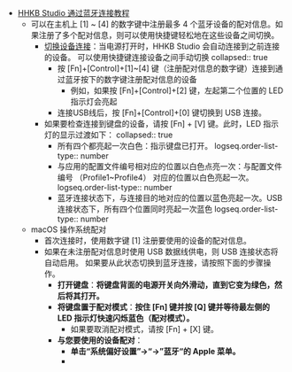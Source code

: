 - [HHKB Studio 通过蓝牙连接教程](https://happyhackingkb.com/manual/studio/ug-us/jp/ug/topic/connect_bluetooth.html)
	- 可以在主机上 [1] ~ [4] 的数字键中注册最多 4 个蓝牙设备的配对信息。如果注册了多个配对信息，则可以使用快捷键轻松地在这些设备之间切换。
		- [切换设备连接](https://happyhackingkb.com/manual/studio/ug-us/jp/ug/topic/connect_device_switch.html)：当电源打开时，HHKB Studio 会自动连接到之前连接的设备。 可以使用快捷键连接设备之间手动切换
		  collapsed:: true
			- 按 [Fn]+[Control]+[1]~[4] 键（注册配对信息的数字键）连接到通过蓝牙按下的数字键注册配对信息的设备
				- 例如，如果按 [Fn]+[Control]+[2] 键，左起第二个位置的 LED 指示灯会亮起
			- 连接USB线后，按 [Fn]+[Control]+[0] 键切换到 USB 连接。
		- 如果要检查连接到键盘的设备，请按 [Fn] + [V]  键。此时，LED 指示灯的显示过渡如下：
		  collapsed:: true
			- 所有四个都亮起一次白色：指示键盘已打开。
			  logseq.order-list-type:: number
			- 与应用的配置文件编号相对应的位置以白色点亮一次：与配置文件编号 （Profile1~Profile4） 对应的位置以白色亮起一次。
			  logseq.order-list-type:: number
			- 蓝牙连接状态下，与连接目的地对应的位置以蓝色亮起一次。USB 连接状态下，所有四个位置同时亮起一次蓝色
			  logseq.order-list-type:: number
	- macOS 操作系统配对
		- 首次连接时，使用数字键 [1] 注册要使用的设备的配对信息。
		- 如果在未注册配对信息时使用 USB 数据线供电，则 USB 连接状态将自动启用。 如果要从此状态切换到蓝牙连接，请按照下面的步骤操作。
			- **打开键盘**：**将键盘背面的电源开关向外滑动，直到它变为绿色，然后将其打开。**
			- **将键盘置于配对模式**：**按住 [Fn] 键并按 [Q] 键并等待最左侧的 LED 指示灯快速闪烁蓝色（配对模式）。**
				- 如果要取消配对模式，请按 [Fn] + [X] 键。
			- **与您要使用的设备配对**：
				- **单击“系统偏好设置”→“→”蓝牙“的 Apple 菜单。**
				-
